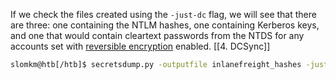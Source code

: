 If we check the files created using the `-just-dc` flag, we will see that there are three: one containing the NTLM hashes, one containing Kerberos keys, and one that would contain cleartext passwords from the NTDS for any accounts set with [reversible encryption](https://docs.microsoft.com/en-us/windows/security/threat-protection/security-policy-settings/store-passwords-using-reversible-encryption) enabled. [[4. DCSync]]

```sh
slomkm@htb[/htb]$ secretsdump.py -outputfile inlanefreight_hashes -just-dc INLANEFREIGHT/adunn:password@172.16.5.5
```